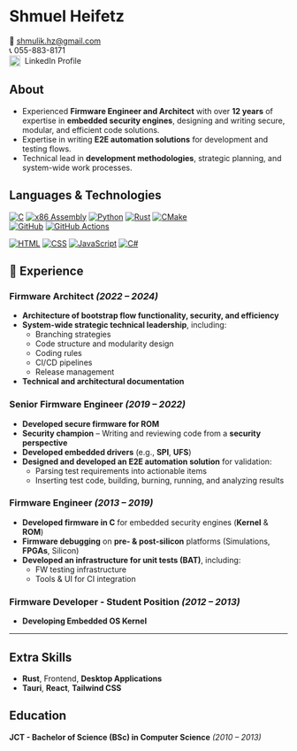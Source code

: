 # **Shmuel Heifetz**

📧 [shmulik.hz@gmail.com](mailto:shmulik.hz@gmail.com)  
📞 055-883-8171  
<a href="https://linkedin.com/in/shmuel-heifetz-62a8a588" style="display: inline-flex; align-items: center; gap: 8px; text-decoration: none;">
<img src="https://cdn.jsdelivr.net/gh/devicons/devicon/icons/linkedin/linkedin-original.svg" alt="LinkedIn" width="20"/>
<span>LinkedIn Profile</span>
</a>

## **About**

- Experienced **Firmware Engineer and Architect** with over **12 years** of expertise in **embedded security engines**, designing and writing secure, modular, and efficient code solutions.
- Expertise in writing **E2E automation solutions** for development and testing flows.
- Technical lead in **development methodologies**, strategic planning, and system-wide work processes.

## **Languages & Technologies**

[![C](https://img.shields.io/badge/C-00599C?logo=c&logoColor=white)]()
[![x86 Assembly](https://img.shields.io/badge/x86-Assembly-blue)]()
[![Python](https://img.shields.io/badge/Python-3776AB?logo=python&logoColor=white)]()
[![Rust](https://img.shields.io/badge/Rust-000000?logo=rust&logoColor=white)]()
[![CMake](https://img.shields.io/badge/CMake-064F8C?logo=cmake&logoColor=white)]()  
[![GitHub](https://img.shields.io/badge/GitHub-181717?logo=github&logoColor=white)]()
[![GitHub Actions](https://img.shields.io/badge/GitHub_Actions-2088FF?logo=githubactions&logoColor=white)]()

[![HTML](https://img.shields.io/badge/HTML-E34F26?logo=html5&logoColor=white)]()
[![CSS](https://img.shields.io/badge/CSS-1572B6?logo=css3&logoColor=white)]()
[![JavaScript](https://img.shields.io/badge/JavaScript-F7DF1E?logo=javascript&logoColor=black)]()
[![C#](https://img.shields.io/badge/C%23-239120?logo=csharp&logoColor=white)]()

## **💼 Experience**

### **Firmware Architect** _(2022 – 2024)_

- **Architecture of bootstrap flow functionality, security, and efficiency**
- **System-wide strategic technical leadership**, including:
  - Branching strategies
  - Code structure and modularity design
  - Coding rules
  - CI/CD pipelines
  - Release management
- **Technical and architectural documentation**

### **Senior Firmware Engineer** _(2019 – 2022)_

- **Developed secure firmware for ROM**
- **Security champion** – Writing and reviewing code from a **security perspective**
- **Developed embedded drivers** (e.g., **SPI**, **UFS**)
- **Designed and developed an E2E automation solution** for validation:
  - Parsing test requirements into actionable items
  - Inserting test code, building, burning, running, and analyzing results

### **Firmware Engineer** _(2013 – 2019)_

- **Developed firmware in C** for embedded security engines (**Kernel** & **ROM**)
- **Firmware debugging** on **pre- & post-silicon** platforms (Simulations, **FPGAs**, Silicon)
- **Developed an infrastructure for unit tests (BAT)**, including:
  - FW testing infrastructure
  - Tools & UI for CI integration

### **Firmware Developer - Student Position** _(2012 – 2013)_

- **Developing Embedded OS Kernel**

---

## **Extra Skills**

- **Rust**, Frontend, **Desktop Applications**
- **Tauri**, **React**, **Tailwind CSS**

## **Education**

**JCT - Bachelor of Science (BSc) in Computer Science** _(2010 – 2013)_
